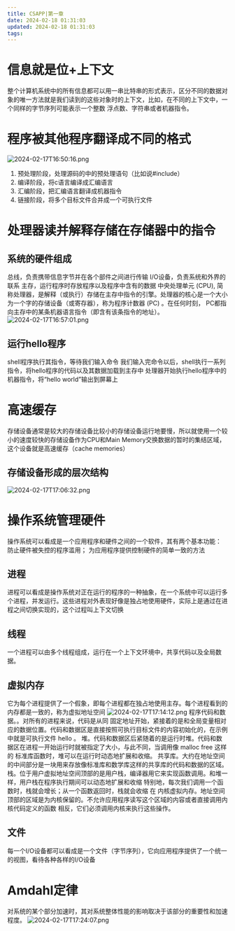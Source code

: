 ```yaml
---
title: CSAPP|第一章
date: 2024-02-18 01:31:03
updated: 2024-02-18 01:31:03
tags:
---
```

# 信息就是位+上下文
整个计算机系统中的所有信息都可以用一串比特串的形式表示，区分不同的数据对象的唯一方法就是我们读到的这些对象时的上下文，比如，在不同的上下文中，一个同样的字节序列可能表示一个整数 浮点数、字符串或者机器指令。
# 程序被其他程序翻译成不同的格式
![2024-02-17T16:50:16.png][1]
 1. 预处理阶段，处理源码的中的预处理语句（比如说#include）
 2. 编译阶段，将c语言编译成汇编语言
 3. 汇编阶段，把汇编语言翻译成机器指令
 4. 链接阶段，将多个目标文件合并成一个可执行文件
# 处理器读并解释存储在存储器中的指令
## 系统的硬件组成
总线，负责携带信息字节并在各个部件之间进行传输
I/O设备，负责系统和外界的联系
主存，运行程序时存放程序以及程序中含有的数据
中央处理单元 (CPU), 简称处理器，是解释（或执行）存储在主存中指令的引擎。处理器的核心是一个大小为一个字的存储设备（或寄存器），称为程序计数器 (PC) 。在任何时刻， PC都指向主存中的某条机器语言指令（即含有该条指令的地址）。
![2024-02-17T16:57:01.png][2]
## 运行hello程序
shell程序执行其指令，等待我们输入命令
我们输入完命令以后，shell执行一系列指令，将hello程序的代码以及其数据加载到主存中
处理器开始执行hello程序中的机器指令，将“hello world”输出到屏幕上
# 高速缓存
存储设备通常是较大的存储设备比较小的存储设备运行地要慢，所以就使用一个较小的速度较快的存储设备作为CPU和Main Memory交换数据的暂时的集结区域，这个设备就是高速缓存（cache memories）
## 存储设备形成的层次结构
![2024-02-17T17:06:32.png][3]
# 操作系统管理硬件
操作系统可以看成是一个应用程序和硬件之间的一个软件，其有两个基本功能： 防止硬件被失控的程序滥用； 为应用程序提供控制硬件的简单一致的方法
## 进程
进程可以看成是操作系统对正在运行的程序的一种抽象，在一个系统中可以运行多个进程，并发运行。这些进程对外表现好像是独占地使用硬件，实际上是通过在进程之间切换实现的，这个过程叫上下文切换
## 线程
一个进程可以由多个线程组成，运行在一个上下文环境中，共享代码以及全局数据。
## 虚拟内存
它为每个进程提供了一个假象，即每个进程都在独占地使用主存。每个进程看到的内存都是一致的，称为虚拟地址空间
![2024-02-17T17:14:12.png][4]
程序代码和数据。。对所有的进程来说，代码是从同 固定地址开始，紧接着的是和全局变量相对应的数据位置。代码和数据区是直接按照可执行目标文件的内容初始化的，在示例中就是可执行文件 hello 。
堆。代码和数据区后紧随着的是运行时堆。代码和数据区在进程一开始运行时就被指定了大小，与此不同，当调用像 malloc free 这样的 标准库函数时，堆可以在运行时动态地扩展和收缩。
共享库。大约在地址空间的中间部分是一块用来存放像标准库和数学库这样的共享库的代码和数据的区域。
栈。位于用户虚拟地址空间顶部的是用户栈，编译器用它来实现函数调用。和堆一样，用户栈在程序执行期间可以动态地扩展和收缩 特别地，每次我们调用一个函数时，栈就会增长；从一个函数返回时，栈就会收缩 在
内核虚拟内存。地址空间顶部的区域是为内核保留的。不允许应用程序读写这个区域的内容或者直接调用内核代码定义的函数 相反，它们必须调用内核来执行这些操作。
## 文件
每一个I/O设备都可以看成是一个文件（字节序列），它向应用程序提供了一个统一的视图，看待各种各样的I/O设备
# Amdahl定律
对系统的某个部分加速时，其对系统整体性能的影响取决于该部分的重要性和加速程度。
![2024-02-17T17:24:07.png][5]






  [1]: https://image.200502.xyz/i/2025/01/29/ovs9o3-0.webp
  [2]: https://image.200502.xyz/i/2025/01/29/ow1rpl-0.webp
  [3]: https://image.200502.xyz/i/2025/01/29/ow2pvy-0.webp
  [4]: https://image.200502.xyz/i/2025/01/29/ow3ume-0.webp
  [5]: https://image.200502.xyz/i/2025/01/29/ow4pvb-0.webp
